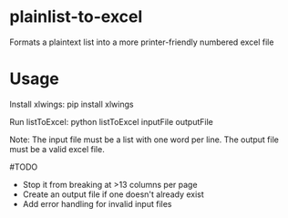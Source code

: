 # plainlist-to-excel
Formats a plaintext list into a more printer-friendly numbered excel file

# Usage
Install xlwings:
  pip install xlwings

Run listToExcel:
  python listToExcel inputFile outputFile
  
Note: The input file must be a list with one word per line. The output file must be a valid excel file.

#TODO

* Stop it from breaking at >13 columns per page
* Create an output file if one doesn't already exist
* Add error handling for invalid input files
